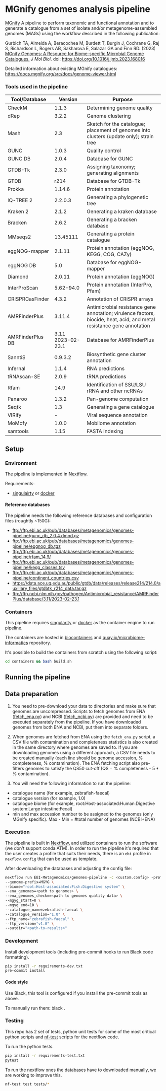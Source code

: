 # MGnify genomes analysis pipeline

[MGnify](https://www.ebi.ac.uk/metagenomics/) A pipeline to perform taxonomic and functional annotation and to generate a catalogue from a set of isolate and/or metagenome-assembled genomes (MAGs) using the workflow described in the following publication:

Gurbich TA, Almeida A, Beracochea M, Burdett T, Burgin J, Cochrane G, Raj S, Richardson L, Rogers AB, Sakharova E, Salazar GA and Finn RD. (2023) [MGnify Genomes: A Resource for Biome-specific Microbial Genome Catalogues.](https://www.sciencedirect.com/science/article/pii/S0022283623000724) <i>J Mol Biol</i>. doi: https://doi.org/10.1016/j.jmb.2023.168016

Detailed information about existing MGnify catalogues: https://docs.mgnify.org/src/docs/genome-viewer.html

### Tools used in the pipeline
| Tool/Database      | Version | Purpose |
| ----------- | ----------- |----------- |
| CheckM      | 1.1.3       | Determining genome quality       |
| dRep   | 3.2.2        | Genome clustering       |
| Mash   | 2.3        | Sketch for the catalogue; placement of genomes into clusters (update only); strain tree      |
| GUNC   | 1.0.3        | Quality control       |
| GUNC DB  | 2.0.4        | Database for GUNC       |
| GTDB-Tk   | 2.3.0        | Assigning taxonomy; generating alignments       |
| GTDB   | r214        | Database for GTDB-Tk       |
| Prokka   | 1.14.6        | Protein annotation       |
| IQ-TREE 2  | 2.2.0.3        | Generating a phylogenetic tree       |
| Kraken 2   | 2.1.2        | Generating a kraken database       |
| Bracken   | 2.6.2        | Generating a bracken database       |
| MMseqs2   | 13.45111        | Generating a protein catalogue       |
| eggNOG-mapper  | 2.1.11        | Protein annotation (eggNOG, KEGG, COG,  CAZy)       |
| eggNOG DB  | 5.0       | Database for eggNOG-mapper       |
| Diamond    | 2.0.11       | Protein annotation (eggNOG)       |
| InterProScan   | 5.62-94.0      | Protein annotation (InterPro, Pfam)       |
| CRISPRCasFinder   | 4.3.2        | Annotation of CRISPR arrays       |
| AMRFinderPlus   | 3.11.4        |   Antimicrobial resistance gene annotation; virulence factors, biocide, heat, acid, and metal resistance gene annotation     |
| AMRFinderPlus DB   | 3.11 2023-02-23.1        | Database for AMRFinderPlus      |
| SanntiS   | 0.9.3.2        | Biosynthetic gene cluster annotation       |
| Infernal   | 1.1.4        | RNA predictions       |
| tRNAscan-SE   | 2.0.9       | tRNA predictions       |
| Rfam   | 14.9        | Identification of SSU/LSU rRNA and other ncRNAs       |
| Panaroo   | 1.3.2        | Pan-genome computation       |
| Seqtk   | 1.3        | Generating a gene catalogue       |
| VIRify   | -        | Viral sequence annotation       |
| MoMofy   | 1.0.0        | Mobilome annotation       |
| samtools   | 1.15       | FASTA indexing       |

## Setup

### Environment

The pipeline is implemented in [Nextflow](https://www.nextflow.io/).

Requirements:
- [singulairty](https://sylabs.io/docs/) or [docker](https://www.docker.com/)

#### Reference databases

The pipeline needs the following reference databases and configuration files (roughtly ~150G):

- ftp://ftp.ebi.ac.uk/pub/databases/metagenomics/genomes-pipeline/gunc_db_2.0.4.dmnd.gz
- ftp://ftp.ebi.ac.uk/pub/databases/metagenomics/genomes-pipeline/eggnog_db.tgz
- ftp://ftp.ebi.ac.uk/pub/databases/metagenomics/genomes-pipeline/rfam_14.9/
- ftp://ftp.ebi.ac.uk/pub/databases/metagenomics/genomes-pipeline/kegg_classes.tsv
- ftp://ftp.ebi.ac.uk/pub/databases/metagenomics/genomes-pipeline/continent_countries.csv
- https://data.ace.uq.edu.au/public/gtdb/data/releases/release214/214.0/auxillary_files/gtdbtk_r214_data.tar.gz
- ftp://ftp.ncbi.nlm.nih.gov/pathogen/Antimicrobial_resistance/AMRFinderPlus/database/3.11/2023-02-23.1

### Containers

This pipeline requires [singularity](https://sylabs.io/docs/) or [docker](https://www.docker.com/) as the container engine to run pipeline.

The containers are hosted in [biocontainers](https://biocontainers.pro/) and [quay.io/microbiome-informatics](https://quay.io/organization/microbiome-informatics) repository.

It's possible to build the containers from scratch using the following script:

```bash
cd containers && bash build.sh
```

## Running the pipeline

## Data preparation

1. You need to pre-download your data to directories and make sure that genomes are uncompressed. Scripts to fetch genomes from ENA ([fetch_ena.py](https://github.com/EBI-Metagenomics/genomes-pipeline/blob/master/containers/genomes-catalog-update/scripts/fetch_ena.py)) and NCBI ([fetch_ncbi.py](https://github.com/EBI-Metagenomics/genomes-pipeline/blob/master/containers/genomes-catalog-update/scripts/fetch_ncbi.py)) are provided and need to be executed separately from the pipeline. If you have downloaded genomes from both ENA and NCBI, put them into separate folders.

2. When genomes are fetched from ENA using the `fetch_ena.py` script, a CSV file with contamination and completeness statistics is also created in the same directory where genomes are saved to. If you are downloading genomes using a different approach, a CSV file needs to be created manually (each line should be genome accession, % completeness, % contamination). The ENA fetching script also pre-filters genomes to satisfy the QS50 cut-off (QS = % completeness - 5 * % contamination).

3. You will need the following information to run the pipeline:
 - catalogue name (for example, zebrafish-faecal)
 - catalogue version (for example, 1.0)
 - catalogue biome (for example, root:Host-associated:Human:Digestive system:Large intestine:Fecal)
 - min and max accession number to be assigned to the genomes (only MGnify specific). Max - Min = #total number of genomes (NCBI+ENA)

### Execution

The pipeline is built in [Nextflow](https://www.nextflow.io), and utilized containers to run the software (we don't support conda ATM).
In order to run the pipeline it's required that the user creates a profile that suits their needs, there is an `ebi` profile in `nexflow.config` that can be used as template.

After downloading the databases and adjusting the config file:

```bash
nextflow run EBI-Metagenomics/genomes-pipeline -c <custom.config> -profile <profile> \
--genome-prefix=MGYG \
--biome="root:Host-associated:Fish:Digestive system" \
--ena_genomes=<path to genomes> \
--ena_genomes_checkm=<path to genomes quality data> \
--mgyg_start=0 \
--mgyg_end=10 \
--catalogue_name=zebrafish-faecal \
--catalogue_version="1.0" \
--ftp_name="zebrafish-faecal" \
--ftp_version="v1.0" \
--outdir="<path-to-results>"
```

### Development

Install development tools (including pre-commit hooks to run Black code formatting).

```bash
pip install -r requirements-dev.txt
pre-commit install
```

#### Code style

Use Black, this tool is configured if you install the pre-commit tools as above.

To manually run them: black .

### Testing

This repo has 2 set of tests, python unit tests for some of the most critical python scripts and [nf-test](https://github.com/askimed/nf-test) scripts for the nextflow code.

To run the python tests

```bash
pip install -r requirements-test.txt
pytest
```

To run the nextflow ones the databases have to downloaded manually, we are working to improve this.

```bash
nf-test test tests/*
```
